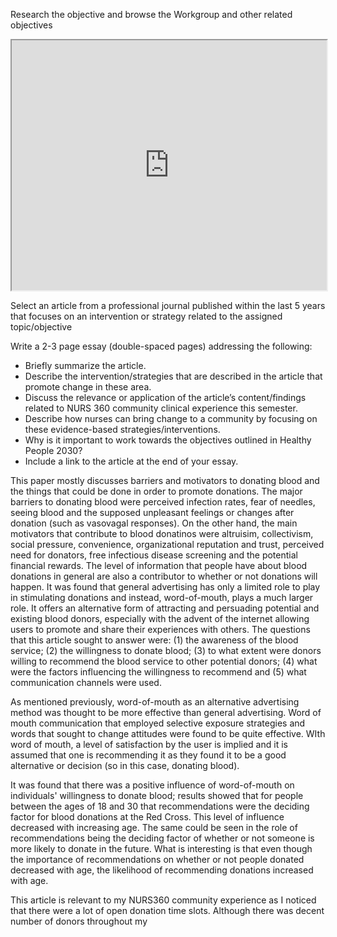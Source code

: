 Research the objective and browse the Workgroup and other related objectives


<iframe src="https://health.gov/healthypeople/objectives-and-data/browse-objectives/emergency-preparedness/increase-proportion-people-who-donate-blood-bdbs-d01" style="width: 100%; height: 400px;"></iframe>

Select an article from a professional journal published within the last 5 years that focuses on an intervention or strategy related to the assigned topic/objective

Write a 2-3 page essay (double-spaced pages) addressing the following:

- Briefly summarize the article.
- Describe the intervention/strategies that are described in the article that promote change in these area.
- Discuss the relevance or application of the article’s content/findings related to NURS 360 community clinical experience this semester.
- Describe how nurses can bring change to a community by focusing on these evidence-based strategies/interventions.
- Why is it important to work towards the objectives outlined in Healthy People 2030?
- Include a link to the article at the end of your essay.


This paper mostly discusses barriers and motivators to donating blood and the things that could be done in order to promote donations. The major barriers to donating blood were perceived infection rates, fear of needles, seeing blood and the supposed unpleasant feelings or changes after donation (such as vasovagal responses). On the other hand, the main motivators that contribute to blood donatinos were altruisim, collectivism, social pressure, convenience, organizational reputation and trust, perceived need for donators, free infectious disease screening and the potential financial rewards. 
The level of information that people have about blood donations in general are also a contributor to whether or not donations will happen. It was found that general advertising has only a limited role to play in stimulating donations and instead, word-of-mouth, plays a much larger role. It offers an alternative form of attracting and persuading potential and existing blood donors, especially with the advent of the internet allowing users to promote and share their experiences with others. 
The questions that this article sought to answer were: (1) the awareness of the blood service; (2) the willingness to donate blood; (3) to what extent were donors willing to recommend the blood service to other potential donors; (4) what were the factors influencing the willingness to recommend and (5) what communication channels were used. 

As mentioned previously, word-of-mouth as an alternative advertising method was thought to be more effective than general advertising. Word of mouth communication that employed selective exposure strategies and words that sought to change attitudes were found to be quite effective. WIth word of mouth, a level of satisfaction by the user is implied and it is assumed that one is recommending it as they found it to be a good alternative or decision (so in this case, donating blood). 

It was found that there was a positive influence of word-of-mouth on individuals' willingness to donate blood; results showed that for people between the ages of 18 and 30 that recommendations were the deciding factor for blood donations at the Red Cross. This level of influence decreased with increasing age. The same could be seen in the role of recommendations being the deciding factor of whether or not someone is more likely to donate in the future. 
What is interesting is that even though the importance of recommendations on whether or not people donated decreased with age, the likelihood of recommending donations increased with age. 

This article is relevant to my NURS360 community experience as I noticed that there were a lot of open donation time slots. Although there was decent number of donors throughout my 
